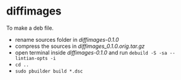 diffimages
==========

To make a deb file.

* rename sources folder in _diffimages-0.1.0_
* compress the sources in _diffimages_0.1.0.orig.tar.gz_
* open terminal inside _diffimages-0.1.0_ and run `debuild -S -sa --lintian-opts -i`
* `cd ..`
* `sudo pbuilder build *.dsc`
